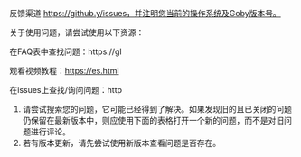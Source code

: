 反馈渠道 https://github.y/issues，并注明您当前的操作系统及Goby版本号。

关于使用问题，请尝试使用以下资源：

在FAQ表中查找问题：https://gl

观看视频教程：https://es.html

在issues上查找/询问问题：http


1. 请尝试搜索您的问题，它可能已经得到了解决。如果发现旧的且已关闭的问题仍保留在最新版本中，则应使用下面的表格打开一个新的问题，而不是对旧问题进行评论。
2. 若有版本更新，请先尝试使用新版本查看问题是否存在。
